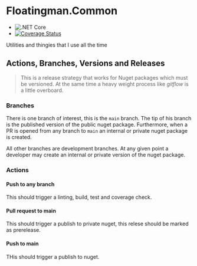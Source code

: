 # Floatingman.Common

- ![.NET Core](https://github.com/floatingman-ltd/Floatingman.Common/workflows/main/badge.svg)
- [![Coverage Status](https://coveralls.io/repos/github/floatingman-ltd/Floatingman.Common/badge.svg?branch=root)](https://coveralls.io/github/floatingman-ltd/Floatingman.Common?branch=root)

Utilities and thingies that I use all the time

## Actions, Branches, Versions and Releases

> This is a release strategy that works for Nuget packages which must be versioned.  At the same time a heavy weight process like _gitflow_ is a little overboard.
### Branches

There is one branch of interest, this is the `main` branch.  The tip of his branch is the published version of the public nuget package.  Furthermore, when a PR is opened from any branch to `main` an internal or private nuget package is created.

All other branches are development branches.  At any given point a developer may create an internal or private version of the nuget package.  

### Actions

#### Push to any branch

This should trigger a linting, build, test and coverage check.

#### Pull request to main

This should trigger a publish to private nuget, this relese should be marked as prerelease.

#### Push to main

THis should trigger a publish to nuget.
